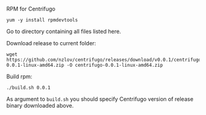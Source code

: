 RPM for Centrifugo

```
yum -y install rpmdevtools
```

Go to directory containing all files listed here.

Download release to current folder:

```
wget https://github.com/nzlov/centrifugo/releases/download/v0.0.1/centrifugo-0.0.1-linux-amd64.zip -O centrifugo-0.0.1-linux-amd64.zip
```

Build rpm:

```
./build.sh 0.0.1
```

As argument to `build.sh` you should specify Centrifugo version of release binary downloaded above.